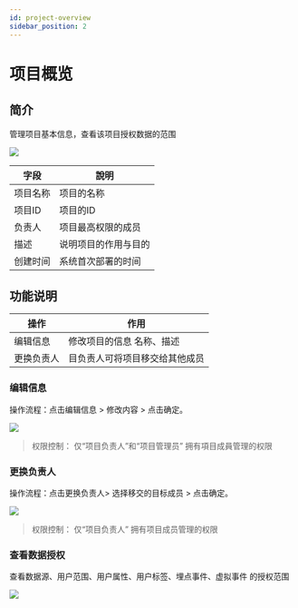 ```yaml
---
id: project-overview
sidebar_position: 2
---
```


# 项目概览

## 简介[](#jian-jie)

管理项目基本信息，查看该项目授权数据的范围

![](/img/assets-M2qbZInaXgdm8kkNosp-MkGm8kzjtRvMfQasVTh-MkGpnHy5lH5iGjOLcVJimage.png)

| 字段  | 說明  |
| --- | --- |
| 项目名称 | 项目的名称 |
| 项目ID | 项目的ID |
| 负责人 | 项目最高权限的成员 |
| 描述  | 说明项目的作用与目的 |
| 创建时间 | 系统首次部署的时间 |

## 功能说明[](#gong-neng-shuo-ming)

| 操作  | 作用  |
| --- | --- |
| 编辑信息 | 修改项目的信息 名称、描述 |
| 更换负责人 | 目负责人可将项目移交给其他成员 |

### 编辑信息[](#bian-ji-xin-xi)

操作流程：点击编辑信息 > 修改内容 \> 点击确定。

![](/img/assets-M2qbZInaXgdm8kkNosp-MkGm8kzjtRvMfQasVTh-MkGsVzt6Gjn4cVPqPpcimage.png)

> 权限控制： 仅“项目负责人”和“项目管理员” 拥有項目成員管理的权限


### 更换负责人[](#geng-huan-fu-ze-ren)

操作流程：点击更换负责人> 选择移交的目标成员 \> 点击确定。

![](/img/assets-M2qbZInaXgdm8kkNosp-MkGm8kzjtRvMfQasVTh-MkGscaO6NM89fQSuwJbimage.png)

> 权限控制： 仅“项目负责人” 拥有项目成员管理的权限


### 查看数据授权[](#cha-kan-shu-ju-shou-quan)

查看数据源、用户范围、用户属性、用户标签、埋点事件、虚拟事件 的授权范围

![](/img/assets-M2qbZInaXgdm8kkNosp-MiWaA4aOi_xz7bGbqbR-MiWarvU3wM5sBQfQuLZimage.png)
